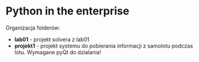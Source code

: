 # Python in the enterprise

Organizacja folderów:  
+ **lab01** - projekt solvera z lab01
+ **projekt1** - projekt systemu do pobierania informacji z samolotu podczas lotu. Wymagane pyQt do dzialania!

